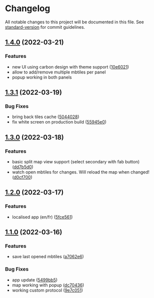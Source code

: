 # Changelog

All notable changes to this project will be documented in this file. See [standard-version](https://github.com/conventional-changelog/standard-version) for commit guidelines.

## [1.4.0](https://github.com/Akylas/mbview-rs/compare/v1.3.1...v1.4.0) (2022-03-21)


### Features

* new UI using carbon design with theme support ([10e6021](https://github.com/Akylas/mbview-rs/commit/10e60217a43aac78532f9574d890365fcc506a58))
* allow to add/remove multiple mbtiles per panel
* popup working in both panels

## [1.3.1](https://github.com/Akylas/mbview-rs/compare/v1.3.0...v1.3.1) (2022-03-19)


### Bug Fixes

* bring back tiles cache ([5044028](https://github.com/Akylas/mbview-rs/commit/5044028dee01384974d4e07b2ab68ba5437f4adf))
* fix white screen on production build ([55945e0](https://github.com/Akylas/mbview-rs/commit/55945e020270a5e03ccdfee3c42af397f36997cb))



## [1.3.0](https://github.com/Akylas/mbview-rs/compare/v1.2.0...v1.3.0) (2022-03-18)


### Features

* basic split map view support (select secondary with fab button) ([dd7b5d0](https://github.com/Akylas/mbview-rs/commit/dd7b5d0b19859d2cfc6b38450edea3f324dd278b))
* watch open mbtiles for changes. Will reload the map when changed! ([d0cf700](https://github.com/Akylas/mbview-rs/commit/d0cf70043c94cc9a160daebac7fc5e19e765f971))

## [1.2.0](https://github.com/Akylas/mbview-rs/compare/v1.1.0...v1.2.0) (2022-03-17)


### Features

* localised app (en/fr) ([5fce561](https://github.com/Akylas/mbview-rs/commit/5fce5611f98a9d671c8b143f652b3c8d9033de59))

## [1.1.0](https://github.com/farfromrefug/mbview-rs/compare/v1.0.0...v1.1.0) (2022-03-16)


### Features

* save last opened mbtiles ([a7062e6](https://github.com/farfromrefug/mbview-rs/commit/a7062e6d1d52fc9f09fef3ef6f94e1b3384a4a4e))


### Bug Fixes

* app update ([5499bb5](https://github.com/farfromrefug/mbview-rs/commit/5499bb519276269650bc1be7d42f7ea392aed065))
* map working with popup ([dc70436](https://github.com/farfromrefug/mbview-rs/commit/dc7043664485636e58e56ba97114295866a2e873))
* working custom protocol ([9e7c051](https://github.com/farfromrefug/mbview-rs/commit/9e7c0515f16c7d245ab29e0ad81ced361433e72f))
